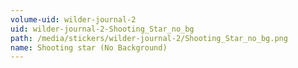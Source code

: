 ```yaml
---
volume-uid: wilder-journal-2
uid: wilder-journal-2-Shooting_Star_no_bg
path: /media/stickers/wilder-journal-2/Shooting_Star_no_bg.png
name: Shooting star (No Background)
---
```

